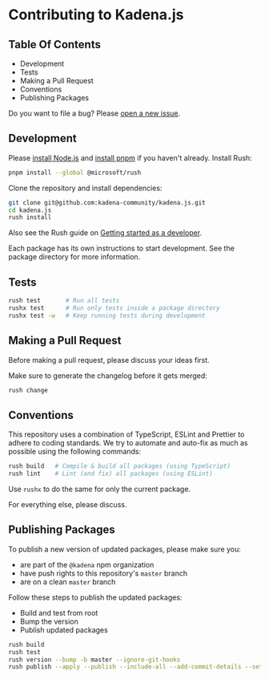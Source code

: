# Contributing to Kadena.js

## Table Of Contents

- Development
- Tests
- Making a Pull Request
- Conventions
- Publishing Packages

Do you want to file a bug? Please [open a new issue][1].

## Development

Please [install Node.js][2] and [install pnpm][3] if you haven't already.
Install Rush:

```bash
pnpm install --global @microsoft/rush
```

Clone the repository and install dependencies:

```bash
git clone git@github.com:kadena-community/kadena.js.git
cd kadena.js
rush install
```

Also see the Rush guide on [Getting started as a developer][4].

Each package has its own instructions to start development. See the package
directory for more information.

## Tests

```bash
rush test       # Run all tests
rushx test      # Run only tests inside a package directory
rushx test -w   # Keep running tests during development
```

## Making a Pull Request

Before making a pull request, please discuss your ideas first.

Make sure to generate the changelog before it gets merged:

```bash
rush change
```

## Conventions

This repository uses a combination of TypeScript, ESLint and Prettier to adhere
to coding standards. We try to automate and auto-fix as much as possible using
the following commands:

```bash
rush build   # Compile & build all packages (using TypeScript)
rush lint    # Lint (and fix) all packages (using ESLint)
```

Use `rushx` to do the same for only the current package.

For everything else, please discuss.

## Publishing Packages

To publish a new version of updated packages, please make sure you:

- are part of the `@kadena` npm organization
- have push rights to this repository's `master` branch
- are on a clean `master` branch

Follow these steps to publish the updated packages:

- Build and test from root
- Bump the version
- Publish updated packages

```bash
rush build
rush test
rush version --bump -b master --ignore-git-hooks
rush publish --apply --publish --include-all --add-commit-details --set-access-level public --target-branch master
```

[1]: https://github.com/kadena-community/kadena.js/issues/new/choose
[2]: https://nodejs.org/en/download/package-manager
[3]: https://pnpm.io/installation
[4]: https://rushjs.io/pages/developer/new_developer/

